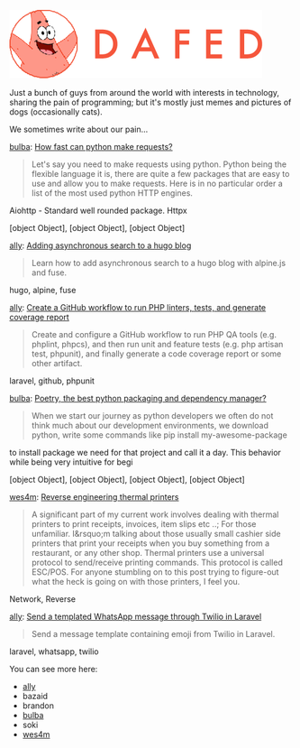 ![DAFED](https://raw.githubusercontent.com/dafedteam/.github/main/profile/dafed.png)

Just a bunch of guys from around the world with interests in technology, sharing the pain of programming; but it's mostly just memes and pictures of dogs (occasionally cats).

We sometimes write about our pain...

<!-- BLOG-POST-LIST:START -->
[bulba](https://github.com/bulb4saur): [How fast can python make requests?](https://ebulba.dev/2022/09/11/how-fast-can-python-make-requests/)
> Let&#39;s say you need to make requests using python. Python being the flexible language it is, there are quite a few packages that are easy to use and allow you
to make requests. Here is in no particular order a list of the most used python HTTP engines.

Aiohttp - Standard well rounded package.
Httpx 

[object Object], [object Object], [object Object]

[ally](https://github.com/alistaircol): [Adding asynchronous search to a hugo blog](https://ac93.uk/articles/adding-async-search-to-hugo-project-with-alpine-and-fuse/)
> Learn how to add asynchronous search to a hugo blog with alpine.js and fuse.

hugo, alpine, fuse

[ally](https://github.com/alistaircol): [Create a GitHub workflow to run PHP linters, tests, and generate coverage report](https://ac93.uk/articles/laravel-github-workflow-lint-run-unit-and-feature-tests-and-generate-code-coverage-report/)
> Create and configure a GitHub workflow to run PHP QA tools &lpar;e.g. phplint, phpcs&rpar;, and then run unit and feature tests &lpar;e.g. php artisan test, phpunit&rpar;, and finally generate a code coverage report or some other artifact.

laravel, github, phpunit

[bulba](https://github.com/bulb4saur): [Poetry, the best python packaging and dependency manager?](https://ebulba.dev/2022/09/04/poetry-the-best-python-packaging-and-demendency-manager/)
> When we start our journey as python developers we often do not think much about our development environments, we download python, write some commands like 
pip install my-awesome-package

to install package we need for that project and call it a day. This behavior while being very intuitive for begi

[object Object], [object Object], [object Object], [object Object]

[wes4m](https://github.com/wes4m): [Reverse engineering thermal printers](https://wes4m.io/posts/epson_rev/)
> A significant part of my current work involves dealing with thermal printers to print receipts, invoices, item slips etc ..; For those unfamiliar. I&amp;rsquo;m talking about those usually small cashier side printers that print your receipts when you buy something from a restaurant, or any other shop.
Thermal printers use a universal protocol to send/receive printing commands. This protocol is called ESC/POS. For anyone stumbling on to this post trying to figure-out what the heck is going on with those printers, I feel you.

Network, Reverse

[ally](https://github.com/alistaircol): [Send a templated WhatsApp message through Twilio in Laravel](https://ac93.uk/articles/laravel-send-whatsapp-message-with-emoji-and-variables/)
> Send a message template containing emoji from Twilio in Laravel.

laravel, whatsapp, twilio
<!-- BLOG-POST-LIST:END -->

You can see more here:

* [ally](https://ac93.uk)
* bazaid
* brandon
* [bulba](https://ebulba.dev)
* soki
* [wes4m](https://wes4m.io)
